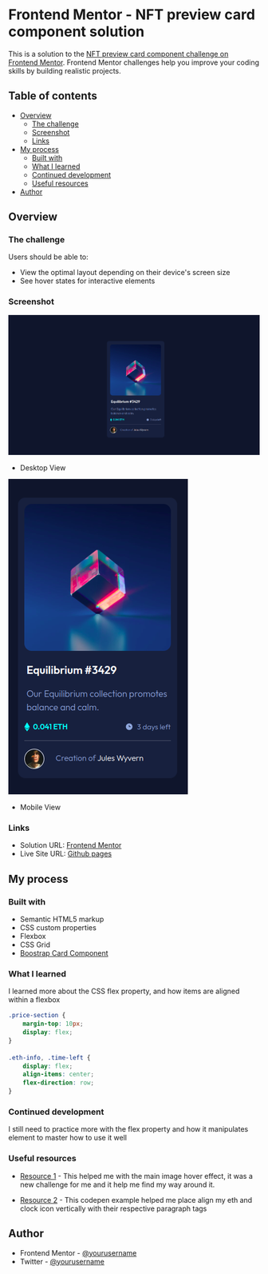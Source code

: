 # Frontend Mentor - NFT preview card component solution

This is a solution to the [NFT preview card component challenge on Frontend Mentor](https://www.frontendmentor.io/challenges/nft-preview-card-component-SbdUL_w0U). Frontend Mentor challenges help you improve your coding skills by building realistic projects. 

## Table of contents

- [Overview](#overview)
  - [The challenge](#the-challenge)
  - [Screenshot](#screenshot)
  - [Links](#links)
- [My process](#my-process)
  - [Built with](#built-with)
  - [What I learned](#what-i-learned)
  - [Continued development](#continued-development)
  - [Useful resources](#useful-resources)
- [Author](#author)


## Overview

### The challenge

Users should be able to:

- View the optimal layout depending on their device's screen size
- See hover states for interactive elements

### Screenshot

![](./screenshot/nft-desktop.png)
- Desktop View

![](./screenshot/nft-mobile.png)
- Mobile View

### Links

- Solution URL: [Frontend Mentor](https://www.frontendmentor.io/solutions/nft-preview-card-component-lkTG54bCsW)
- Live Site URL: [Github pages](https://julius-java.github.io/WebDev-Project-00/nft-preview-card-component/index.html)

## My process

### Built with

- Semantic HTML5 markup
- CSS custom properties
- Flexbox
- CSS Grid
- [Boostrap Card Component](https://getbootstrap.com/docs/5.0/components/card/#about)


### What I learned

I learned more about the CSS flex property, and how items are aligned within a flexbox

```css
.price-section {
    margin-top: 10px;
    display: flex;
}

.eth-info, .time-left {
    display: flex;
    align-items: center;
    flex-direction: row;
}
```

### Continued development
I still need to practice more with the flex property and how it manipulates element to master how to use it well

### Useful resources

- [Resource 1](https://www.w3schools.com/howto/tryit.asp?filename=tryhow_css_image_overlay_fade) - This helped me with the main image hover effect, it was a new challenge for me and it help me find my way around it.

- [Resource 2](https://codepen.io/mobas/pen/YRVZZy) - This codepen example helped me place align my eth and clock icon vertically with their respective paragraph tags

## Author
- Frontend Mentor - [@yourusername](https://www.frontendmentor.io/profile/Julius-Java)
- Twitter - [@yourusername](https://www.twitter.com/Julius_Java00)

